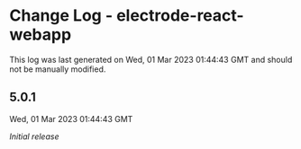 # Change Log - electrode-react-webapp

This log was last generated on Wed, 01 Mar 2023 01:44:43 GMT and should not be manually modified.

## 5.0.1
Wed, 01 Mar 2023 01:44:43 GMT

_Initial release_

